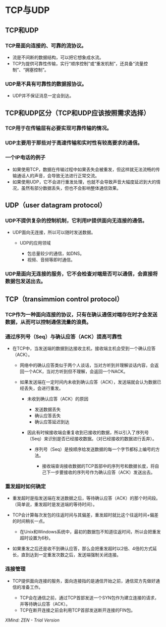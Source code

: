 # TCP与UDP

## TCP和UDP

### TCP是面向连接的、可靠的流协议。

- 流是不间断的数据结构，可以把它想象成水流。
- TCP为提供可靠性传输，实行“顺序控制”或“重发机制”，还具备“流量控制”、“拥塞控制”。

### UDP是不具有可靠性的数据报协议。

- UDP并不保证消息一定会到达。

## TCP和UDP区分（TCP和UDP应该按照需求选择）

### TCP用于在传输层有必要实现可靠传输的情况。

### UDP主要用于那些对于高速传输和实时性有较高要求的通信。

### 一个IP电话的例子

- 如果使用TCP，数据在传输过程中如果丢失会被重发，但这样就无法流畅的传输通话人的声音，会导致无法进行正常交流。
- 如果使用UDP，它不会进行重发处理，也就不会导致声音大幅度延迟到大的情况，虽然有部分数据丢失，但也不会影响整体通信效果。

## UDP（user datagram protocol）

### UDP不提供复杂的控制机制，它利用IP提供面向无连接的通信。

- UDP面向无连接，所以可以随时发送数据。

	- UDP的应用领域

		- 包总量较少的通信，如DNS。
		- 视频、音频等即时通信。

### UDP是面向无连接的服务，它不会检查对端是否可以通信，会直接将数据包发送出去。

## TCP（transimmion control protocol）

### TCP作为一种面向连接的协议，只有在确认通信对端存在时才会发送数据，从而可以控制通信流量的浪费。

### 通过序列号（Seq）与确认应答（ACK）提高可靠性

- 在TCP中，当发送端的数据到达接收主机，接收端主机会受到一个确认应答（ACK）。

	- 网络中的确认应答类似于两个人谈话，当对方听到并理解谈话内容，会返回一个ACK，当对方听到但不理解，会返回一个NACK。
	- 如果发送端在一定时间内未收到确认应答（ACK），发送端就会认为数据已经丢失，会进行重发。

		- 未收到确认应答（ACK）的原因

			- 发送数据丢失
			- 确认应答丢失
			- 确认应答延迟到达

		- 因此有时候接收端会重复收到已接收的数据，所以引入了序列号（Seq）来识别是否已经接收数据。（对已经接收的数据进行丢弃）。

			- 序列号（Seq）是按顺序给发送数据的每一个字节都标上编号的方法。

				- 接收端查询接收数据的TCP首部中的序列号和数据长度，将自己下一步要接收的序列号作为确认应答（ACK）发送出去。

### 重发超时如何确定

- 重发超时是指发送端在发送数据之后，等待确认应答（ACK）的那个时间段。（简单说，重发超时是发送端的等待时间）。
- TCP会计算每次发包的往返时间与其偏差，重发超时就比这个往返时间+偏差的时间稍长一点。

	- 在Unix和Windows系统中，最初的数据包不知道往返时间，所以会把重发超时设置为6秒。

- 如果重发之后还是收不到确认应答，那么会把重发超时以2倍、4倍的方式延长，直到达到一定重发次数之后，发送端强制关闭连接。

### 连接管理

- TCP提供面向连接的服务，面向连接指的是通信开始之前，通信双方先做好通信的准备工作。

	- TCP会在通信之前，通过TCP首部发送一个SYN包作为建立连接的请求，并等待确认应答（ACK）。
	- TCP在断开连接之前会利用TCP首部发送断开连接的FIN包。

*XMind: ZEN - Trial Version*